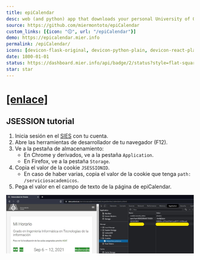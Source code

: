 ```yaml
---
title: epiCalendar
desc: web (and python) app that downloads your personal University of Oviedo calendar in ICS or CSV format.
source: https://github.com/miermontoto/epiCalendar
custom_links: [{icon: "🛈", url: "/epiCalendar"}]
demo: https://epicalendar.mier.info
permalink: /epiCalendar/
icons: [devicon-flask-original, devicon-python-plain, devicon-react-plain]
date: 1800-01-01
status: https://dashboard.mier.info/api/badge/2/status?style=flat-square
star: star
---
```


# [\[enlace\]](https://epicalendar.mier.info)

## JSESSION tutorial
1. Inicia sesión en el [SIES](https://sies.uniovi.es/serviciosacademicos/) con tu cuenta.
2. Abre las herramientas de desarrollador de tu navegador (F12).
3. Ve a la pestaña de almacenamiento:
    - En Chrome y derivados, ve a la pestaña `Application`.
    - En Firefox, ve a la pestaña `Storage`.
4. Copia el valor de la cookie `JSESSIONID`.
    - En caso de haber varias, copia el valor de la cookie que tenga `path: /serviciosacademicos`.
5. Pega el valor en el campo de texto de la página de epiCalendar.

<img src="https://github.com/Bimo99B9/autoUniCalendar/blob/main/assets/cookies.jpg?raw=true" width="1000em" alt="JSESSIONID cookie"/>
